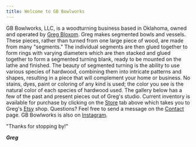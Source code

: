 ```yaml
---
title: Welcome to GB Bowlworks
---
```



GB Bowlworks, LLC, is a woodturning business based in Oklahoma, owned and operated by [Greg Bloxom](/about). Greg makes segmented bowls and vessels.  These pieces, rather than turned from one large piece of wood, are made from many "segments." The individual segments are then glued together to form rings with varying diameters which are then stacked and glued together to form a segmented turning blank, ready to be mounted on the lathe and finished. The beauty of segmented turning is the ability to use various species of hardwood, combining them into intricate patterns and shapes, resulting in a piece that will complement your home or business. No stains, dyes, paint or coloring of any kind is used; the color you see is the natural color of each species of hardwood used. The gallery below has a few of the past and present pieces out of Greg's studio. Current inventory is available for purchase by clicking on the [Store](https://www.etsy.com/shop/GBBowlworks) tab above which takes you to Greg's [Etsy](https://www.etsy.com/shop/GBBowlworks) shop. Questions? Feel free to send a message on the [Contact](https://www.gbbowlworks.com/contact) page. GB Bowlworks is also on [Instagram](https://www.instagram.com/gbbowlworks/).

"Thanks for stopping by!"

***Greg***